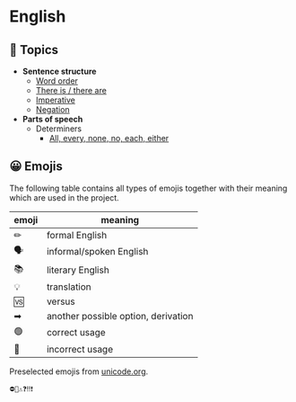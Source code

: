 # English

## 📂 Topics

- **Sentence structure**
  - [Word order](topics/sentence-structure/word-order.md)
  - [There is / there are](topics/sentence-structure/there-is-there-are.md)
  - [Imperative](topics/sentence-structure/imperative.md)
  - [Negation](topics/sentence-structure/negation.md)
- **Parts of speech**
  - Determiners
    - [All, every, none, no, each, either](topics/parts-of-speech/determiners/basic-determiners.md)

## 😀 Emojis

The following table contains all types of emojis together with their meaning which are used in the project.

| emoji | meaning                             |
|-------|-------------------------------------|
| ✏     | formal English                      |
| 🗣    | informal/spoken English             |
| 📚    | literary English                    |
| 💡    | translation                         |
| 🆚    | versus                              |
| ➡     | another possible option, derivation |
| 🟢    | correct usage                       |
| 🔴    | incorrect usage                     |

Preselected emojis from [unicode.org](https://unicode.org/emoji/charts/full-emoji-list.html).

```
⛔🚫⚠❓‼❗
```
